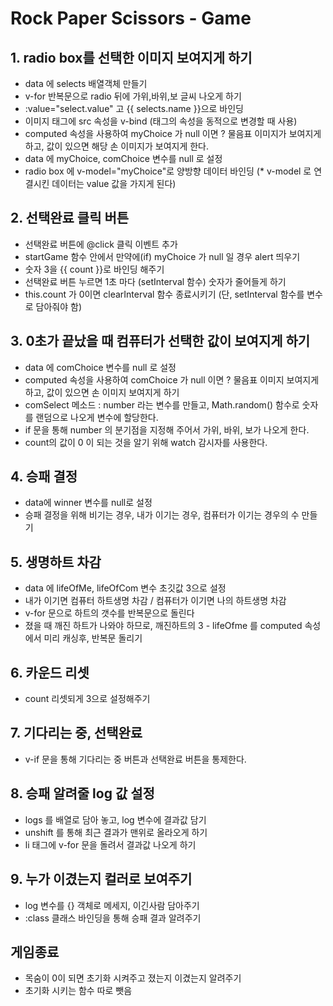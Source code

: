 # Rock Paper Scissors - Game

## 1. radio box를 선택한 이미지 보여지게 하기
* data 에 selects 배열객체 만들기
* v-for 반복문으로 radio 뒤에 가위,바위,보 글씨 나오게 하기
* :value="select.value" 고 {{ selects.name }}으로 바인딩
* 이미지 태그에 src 속성을 v-bind (태그의 속성을 동적으로 변경할 때 사용)
* computed 속성을 사용하여 myChoice 가 null 이면 ? 물음표 이미지가 보여지게 하고, 값이 있으면 해당 손 이미지가 보여지게 한다.
* data 에 myChoice, comChoice 변수를 null 로 설정
* radio box 에 v-model="myChoice"로 양방향 데이터 바인딩 (* v-model 로 연결시킨 데이터는 value 값을 가지게 된다)


## 2. 선택완료 클릭 버튼
* 선택완료 버튼에 @click 클릭 이벤트 추가
* startGame 함수 안에서 만약에(if) myChoice 가 null 일 경우 alert 띄우기
* 숫자 3을 {{ count }}로 바인딩 해주기
* 선택완료 버튼 누르면 1초 마다 (setInterval 함수) 숫자가 줄어들게 하기
* this.count 가 0이면 clearInterval 함수 종료시키기 (단, setInterval 함수를 변수로 담아줘야 함)


## 3. 0초가 끝났을 때 컴퓨터가 선택한 값이 보여지게 하기
* data 에 comChoice 변수를 null 로 설정
* computed 속성을 사용하여 comChoice 가 null 이면 ? 물음표 이미지 보여지게 하고, 값이 있으면 손 이미지 보여지게 하기
* comSelect 메소드 : number 라는 변수를 만들고, Math.random() 함수로 숫자를 랜덤으로 나오게 변수에 할당한다.
* if 문을 통해 number 의 분기점을 지정해 주어서 가위, 바위, 보가 나오게 한다.
* count의 값이 0 이 되는 것을 알기 위해 watch 감시자를 사용한다.


## 4. 승패 결정
* data에 winner 변수를 null로 설정
* 승패 결정을 위해 비기는 경우, 내가 이기는 경우, 컴퓨터가 이기는 경우의 수 만들기


## 5. 생명하트 차감
* data 에 lifeOfMe, lifeOfCom 변수 초깃값 3으로 설정
* 내가 이기면 컴퓨터 하트생명 차감 / 컴퓨터가 이기면 나의 하트생명 차감
* v-for 문으로 하트의 갯수를 반복문으로 돌린다
* 졌을 때 깨진 하트가 나와야 하므로, 깨진하트의 3 - lifeOfme 를 computed 속성에서 미리 캐싱후, 반복문 돌리기 


## 6. 카운드 리셋 
* count 리셋되게 3으로 설정해주기


## 7. 기다리는 중, 선택완료
* v-if 문을 통해 기다리는 중 버튼과 선택완료 버튼을 통제한다.


## 8. 승패 알려줄 log 값 설정
* logs 를 배열로 담아 놓고, log 변수에 결과값 담기
* unshift 를 통해 최근 결과가 맨위로 올라오게 하기
* li 태그에 v-for 문을 돌려서 결과값 나오게 하기

## 9. 누가 이겼는지 컬러로 보여주기
* log 변수를 {} 객체로 메세지, 이긴사람 담아주기
* :class 클래스 바인딩을 통해 승패 결과 알려주기

## 게임종료
* 목숨이 0이 되면 초기화 시켜주고 졌는지 이겼는지 알려주기
* 초기화 시키는 함수 따로 뺏음

